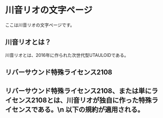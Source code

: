 # 川音リオの文字ページ
ここは川音リオの文字ページです。
## 川音リオとは？
川音リオとは、2016年に作られた次世代型UTAULOIDである。

## リバーサウンド特殊ライセンス2108

**リバーサウンド特殊ライセンス2108**、または単に**ライセンス2108**とは、川音リオが独自に作った特殊ライセンスである。\n 以下の規約が適用される。
- 

